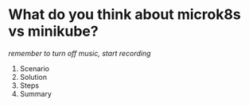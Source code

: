 # What do you think about microk8s vs minikube?

*remember to turn off music, start recording*

1. Scenario
2. Solution
3. Steps
4. Summary

